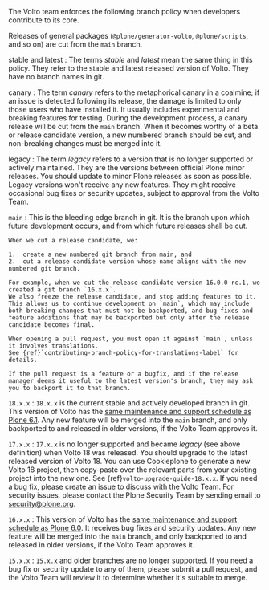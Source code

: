 The Volto team enforces the following branch policy when developers contribute to its core.

Releases of general packages (`@plone/generator-volto`, `@plone/scripts`, and so on) are cut from the `main` branch.

stable and latest
:   The terms _stable_ and _latest_ mean the same thing in this policy.
    They refer to the stable and latest released version of Volto.
    They have no branch names in git.

canary
:   The term _canary_ refers to the metaphorical canary in a coalmine; if an issue is detected following its release, the damage is limited to only those users who have installed it.
    It usually includes experimental and breaking features for testing.
    During the development process, a canary release will be cut from the `main` branch.
    When it becomes worthy of a beta or release candidate version, a new numbered branch should be cut, and non-breaking changes must be merged into it.

legacy
:   The term _legacy_ refers to a version that is no longer supported or actively maintained.
    They are the versions between official Plone minor releases.
    You should update to minor Plone releases as soon as possible.
    Legacy versions won't receive any new features.
    They might receive occasional bug fixes or security updates, subject to approval from the Volto Team.

`main`
:   This is the bleeding edge branch in git.
    It is the branch upon which future development occurs, and from which future releases shall be cut.

    When we cut a release candidate, we:

    1.  create a new numbered git branch from main, and
    2.  cut a release candidate version whose name aligns with the new numbered git branch.

    For example, when we cut the release candidate version 16.0.0-rc.1, we created a git branch `16.x.x`.
    We also freeze the release candidate, and stop adding features to it.
    This allows us to continue development on `main`, which may include both breaking changes that must not be backported, and bug fixes and feature additions that may be backported but only after the release candidate becomes final.

    When opening a pull request, you must open it against `main`, unless it involves translations.
    See {ref}`contributing-branch-policy-for-translations-label` for details.

    If the pull request is a feature or a bugfix, and if the release manager deems it useful to the latest version's branch, they may ask you to backport it to that branch.

`18.x.x`
:   `18.x.x` is the current stable and actively developed branch in git.
    This version of Volto has the [same maintenance and support schedule as Plone 6.1](https://plone.org/download/release-schedule).
    Any new feature will be merged into the `main` branch, and only backported to and released in older versions, if the Volto Team approves it.

`17.x.x`
:   `17.x.x` is no longer supported and became _legacy_ (see above definition) when Volto 18 was released.
    You should upgrade to the latest released version of Volto 18.
    You can use Cookieplone to generate a new Volto 18 project, then copy-paste over the relevant parts from your existing project into the new one.
    See {ref}`volto-upgrade-guide-18.x.x`.
    If you need a bug fix, please create an issue to discuss with the Volto Team.
    For security issues, please contact the Plone Security Team by sending email to security@plone.org.

`16.x.x`
:   This version of Volto has the [same maintenance and support schedule as Plone 6.0](https://plone.org/download/release-schedule).
    It receives bug fixes and security updates.
    Any new feature will be merged into the `main` branch, and only backported to and released in older versions, if the Volto Team approves it.

`15.x.x`
:   `15.x.x` and older branches are no longer supported.
    If you need a bug fix or security update to any of them, please submit a pull request, and the Volto Team will review it to determine whether it's suitable to merge.
